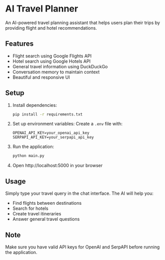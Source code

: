 # AI Travel Planner

An AI-powered travel planning assistant that helps users plan their trips by providing flight and hotel recommendations.

## Features
- Flight search using Google Flights API
- Hotel search using Google Hotels API
- General travel information using DuckDuckGo
- Conversation memory to maintain context
- Beautiful and responsive UI

## Setup
1. Install dependencies:
   ```bash
   pip install -r requirements.txt
   ```

2. Set up environment variables:
   Create a `.env` file with:
   ```
   OPENAI_API_KEY=your_openai_api_key
   SERPAPI_API_KEY=your_serpapi_api_key
   ```

3. Run the application:
   ```bash
   python main.py
   ```

4. Open http://localhost:5000 in your browser

## Usage
Simply type your travel query in the chat interface. The AI will help you:
- Find flights between destinations
- Search for hotels
- Create travel itineraries
- Answer general travel questions

## Note
Make sure you have valid API keys for OpenAI and SerpAPI before running the application.
